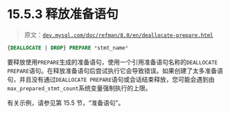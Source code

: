 # 15.5.3 释放准备语句

> 原文：[`dev.mysql.com/doc/refman/8.0/en/deallocate-prepare.html`](https://dev.mysql.com/doc/refman/8.0/en/deallocate-prepare.html)

```sql
{DEALLOCATE | DROP} PREPARE *stmt_name*
```

要释放使用`PREPARE`生成的准备语句，使用一个引用准备语句名称的`DEALLOCATE PREPARE`语句。在释放准备语句后尝试执行它会导致错误。如果创建了太多准备语句，并且没有通过`DEALLOCATE PREPARE`语句或会话结束释放，您可能会遇到由`max_prepared_stmt_count`系统变量强制执行的上限。

有关示例，请参见第 15.5 节，“准备语句”。
